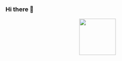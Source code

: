 ### Hi there 👋

<div id="header" align="center">
  <img src="https://media.giphy.com/media/v1.Y2lkPTc5MGI3NjExdzlwbXhtamdyNjFuM3h5dDFscWYyN2IxaDlqbzU5eTFxOG5iemkwaSZlcD12MV9naWZzX3NlYXJjaCZjdD1n/1ncv8cQdrpLjzn4wOz/giphy.gif" width="100"/>
</div>
<!--
**santiago-fpl/santiago-fpl** is a ✨ _special_ ✨ repository because its `README.md` (this file) appears on your GitHub profile.

Here are some ideas to get you started:

- 🔭 I’m currently working on ...
- 🌱 I’m currently learning ...
- 👯 I’m looking to collaborate on ...
- 🤔 I’m looking for help with ...
- 💬 Ask me about ...
- 📫 How to reach me: ...
- 😄 Pronouns: ...
- ⚡ Fun fact: ...
-->

